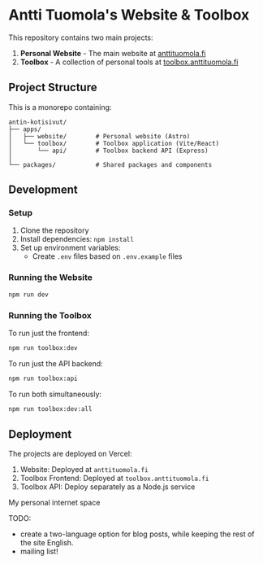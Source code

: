 # Antti Tuomola's Website & Toolbox

This repository contains two main projects:

1. **Personal Website** - The main website at [anttituomola.fi](https://anttituomola.fi)
2. **Toolbox** - A collection of personal tools at [toolbox.anttituomola.fi](https://toolbox.anttituomola.fi)

## Project Structure

This is a monorepo containing:

```
antin-kotisivut/
├── apps/
│   ├── website/        # Personal website (Astro)
│   └── toolbox/        # Toolbox application (Vite/React)
│       └── api/        # Toolbox backend API (Express)
│
└── packages/           # Shared packages and components
```

## Development

### Setup

1. Clone the repository
2. Install dependencies: `npm install`
3. Set up environment variables:
   - Create `.env` files based on `.env.example` files

### Running the Website

```bash
npm run dev
```

### Running the Toolbox

To run just the frontend:
```bash
npm run toolbox:dev
```

To run just the API backend:
```bash
npm run toolbox:api
```

To run both simultaneously:
```bash
npm run toolbox:dev:all
```

## Deployment

The projects are deployed on Vercel:

1. Website: Deployed at `anttituomola.fi`
2. Toolbox Frontend: Deployed at `toolbox.anttituomola.fi`
3. Toolbox API: Deploy separately as a Node.js service

My personal internet space

TODO:
- create a two-language option for blog posts, while keeping the rest of the site English.
- mailing list!